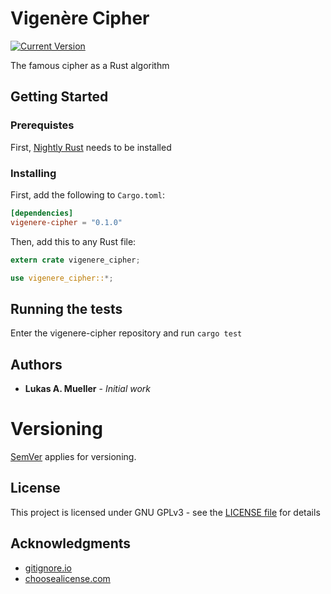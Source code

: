 # Vigenère Cipher
[![Current Version](http://meritbadge.herokuapp.com/vigenere-cipher)](https://crates.io/crates/vigenere-cipher)

The famous cipher as a Rust algorithm

## Getting Started
### Prerequistes
First, [Nightly Rust](https://doc.rust-lang.org/1.13.0/book/nightly-rust.html) needs to be installed
### Installing
First, add the following to `Cargo.toml`:

```toml
[dependencies]
vigenere-cipher = "0.1.0"
```

Then, add this to any Rust file:
``` Rust
extern crate vigenere_cipher;

use vigenere_cipher::*;
```

## Running the tests
Enter the vigenere-cipher repository and run `cargo test`

## Authors
* **Lukas A. Mueller** - *Initial work*

# Versioning

[SemVer](http://semver.org/) applies for versioning.

## License
This project is licensed under GNU GPLv3 - see the [LICENSE file](/LICENSE) for details

## Acknowledgments
* [gitignore.io](https://www.gitignore.io)
* [choosealicense.com](https://choosealicense.com)
